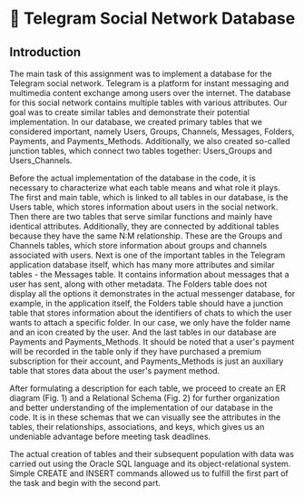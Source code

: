 # 📁 Telegram Social Network Database

## Introduction 
The main task of this assignment was to implement a database for the Telegram social network. Telegram is a platform for instant messaging and multimedia content exchange among users over the internet. The database for this social network contains multiple tables with various attributes. Our goal was to create similar tables and demonstrate their potential implementation. In our database, we created primary tables that we considered important, namely Users, Groups, Channels, Messages, Folders, Payments, and Payments_Methods. Additionally, we also created so-called junction tables, which connect two tables together: Users_Groups and Users_Channels.

Before the actual implementation of the database in the code, it is necessary to characterize what each table means and what role it plays. The first and main table, which is linked to all tables in our database, is the Users table, which stores information about users in the social network. Then there are two tables that serve similar functions and mainly have identical attributes. Additionally, they are connected by additional tables because they have the same N:M relationship. These are the Groups and Channels tables, which store information about groups and channels associated with users. Next is one of the important tables in the Telegram application database itself, which has many more attributes and similar tables - the Messages table. It contains information about messages that a user has sent, along with other metadata. The Folders table does not display all the options it demonstrates in the actual messenger database, for example, in the application itself, the Folders table should have a junction table that stores information about the identifiers of chats to which the user wants to attach a specific folder. In our case, we only have the folder name and an icon created by the user. And the last tables in our database are Payments and Payments_Methods. It should be noted that a user's payment will be recorded in the table only if they have purchased a premium subscription for their account, and Payments_Methods is just an auxiliary table that stores data about the user's payment method.

After formulating a description for each table, we proceed to create an ER diagram (Fig. 1) and a Relational Schema (Fig. 2) for further organization and better understanding of the implementation of our database in the code. It is in these schemas that we can visually see the attributes in the tables, their relationships, associations, and keys, which gives us an undeniable advantage before meeting task deadlines.

The actual creation of tables and their subsequent population with data was carried out using the Oracle SQL language and its object-relational system. Simple CREATE and INSERT commands allowed us to fulfill the first part of the task and begin with the second part.
